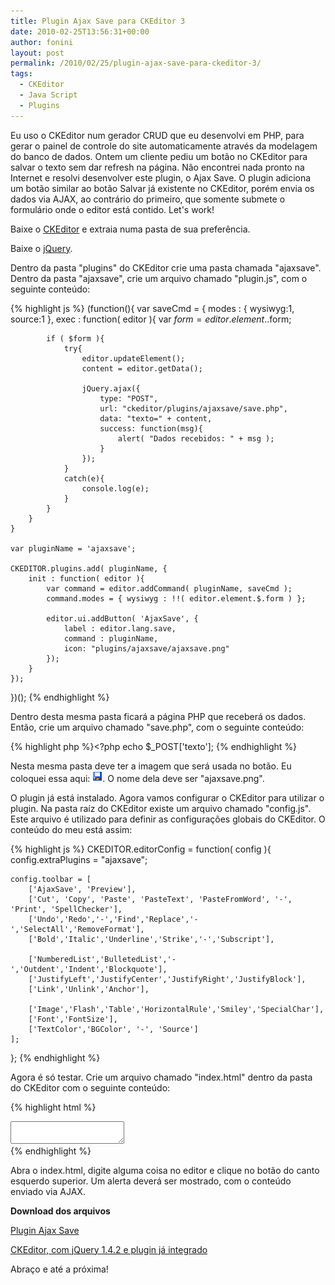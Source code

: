 ```yaml
---
title: Plugin Ajax Save para CKEditor 3
date: 2010-02-25T13:56:31+00:00
author: fonini
layout: post
permalink: /2010/02/25/plugin-ajax-save-para-ckeditor-3/
tags:
  - CKEditor
  - Java Script
  - Plugins
---
```

Eu uso o CKEditor num gerador CRUD que eu desenvolvi em PHP, para gerar o painel de controle do site automaticamente através da modelagem do banco de dados. Ontem um cliente pediu um botão no CKEditor para salvar o texto sem dar refresh na página. Não encontrei nada pronto na Internet e resolvi desenvolver este plugin, o Ajax Save. O plugin adiciona um botão similar ao botão Salvar já existente no CKEditor, porém envia os dados via AJAX, ao contrário do primeiro, que somente submete o formulário onde o editor está contido. Let's work!

Baixe o <a href="http://ckeditor.com/download" rel="externo">CKEditor</a> e extraia numa pasta de sua preferência.
  
Baixe o <a href="http://jquery.com" rel="externo">jQuery</a>.

Dentro da pasta "plugins" do CKEditor crie uma pasta chamada "ajaxsave". Dentro da pasta "ajaxsave", crie um arquivo chamado "plugin.js", com o seguinte conteúdo: 

{% highlight js %}
(function(){
	var saveCmd = {
		modes : { wysiwyg:1, source:1 },
		exec : function( editor ){
			var $form = editor.element.$.form;

			if ( $form ){
				try{
					editor.updateElement();
					content = editor.getData();

					jQuery.ajax({
						type: "POST",
						url: "ckeditor/plugins/ajaxsave/save.php",
						data: "texto=" + content,
						success: function(msg){
							alert( "Dados recebidos: " + msg );
						}
					});
				}
				catch(e){
					console.log(e);
				}
			}
		}
	}

	var pluginName = 'ajaxsave';

	CKEDITOR.plugins.add( pluginName, {
		init : function( editor ){
			var command = editor.addCommand( pluginName, saveCmd );
			command.modes = { wysiwyg : !!( editor.element.$.form ) };

			editor.ui.addButton( 'AjaxSave', {
				label : editor.lang.save,
				command : pluginName,
				icon: "plugins/ajaxsave/ajaxsave.png"
			});
		}
	});
})();
{% endhighlight %}

Dentro desta mesma pasta ficará a página PHP que receberá os dados. Então, crie um arquivo chamado "save.php", com o seguinte conteúdo: 

{% highlight php %}<?php
echo $_POST['texto'];
{% endhighlight %}

Nesta mesma pasta deve ter a imagem que será usada no botão. Eu coloquei essa aqui: ![](/images/ajaxsave.png). O nome dela deve ser "ajaxsave.png".

O plugin já está instalado. Agora vamos configurar o CKEditor para utilizar o plugin. Na pasta raíz do CKEditor existe um arquivo chamado "config.js". Este arquivo é utilizado para definir as configurações globais do CKEditor. O conteúdo do meu está assim:

{% highlight js %}
CKEDITOR.editorConfig = function( config ){
	config.extraPlugins = "ajaxsave";

	config.toolbar = [
		['AjaxSave', 'Preview'],
		['Cut', 'Copy', 'Paste', 'PasteText', 'PasteFromWord', '-', 'Print', 'SpellChecker'],
		['Undo','Redo','-','Find','Replace','-','SelectAll','RemoveFormat'],
		['Bold','Italic','Underline','Strike','-','Subscript'],

		['NumberedList','BulletedList','-','Outdent','Indent','Blockquote'],
		['JustifyLeft','JustifyCenter','JustifyRight','JustifyBlock'],
		['Link','Unlink','Anchor'],

		['Image','Flash','Table','HorizontalRule','Smiley','SpecialChar'],
		['Font','FontSize'],
		['TextColor','BGColor', '-', 'Source']
	];
};
{% endhighlight %}

Agora é só testar. Crie um arquivo chamado "index.html" dentro da pasta do CKEditor com o seguinte conteúdo: 

{% highlight html %}
<body>
<head>
	<script type="text/javascript" src="ckeditor/ckeditor.js"></script>
	<script type="text/javascript" src="jquery-1.4.2.min.js"></script>
</head>
<body>
	<form method="post">  
		<textarea name="editor"></textarea>
		<script type="text/javascript">
			CKEDITOR.replace('editor');
		</script>
	</form>
</body>
</html>
{% endhighlight %}

Abra o index.html, digite alguma coisa no editor e clique no botão do canto esquerdo superior. Um alerta deverá ser mostrado, com o conteúdo enviado via AJAX.

**Download dos arquivos**

[Plugin Ajax Save](https://www.dropbox.com/s/i98z3yr77o8u6j1/AjaxSave.plugin.zip?dl=0)

[CKEditor, com jQuery 1.4.2 e plugin já integrado](https://www.dropbox.com/s/k38wrwn0mihnipn/ckeditor.zip?dl=0)

Abraço e até a próxima!